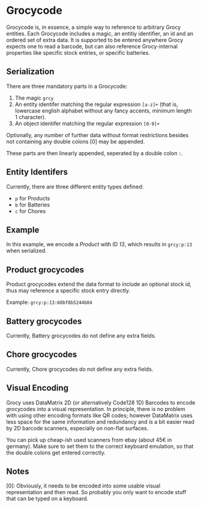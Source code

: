 Grocycode
==========

Grocycode is, in essence, a simple way to reference to arbitrary Grocy entities.
Each Grocycode includes a magic, an entitiy identifier, an id and an ordered set of extra data.
It is supported to be entered anywhere Grocy expects one to read a barcode, but can also reference
Grocy-internal properties like specific stock entries, or specific batteries.

Serialization
----

There are three mandatory parts in a Grocycode:

1. The magic `grcy`
2. An entity identifer matching the regular expression `[a-z]+` (that is, lowercase english alphabet without any fancy accents, minimum length 1 character).
3. An object identifer matching the regular expression `[0-9]+`

Optionally, any number of further data without format restrictions besides not containing any double colons [0] may be appended.

These parts are then linearly appended, seperated by a double colon `:`.

Entity Identifers
----

Currently, there are three different entity types defined:

- `p` for Products
- `b` for Batteries
- `c` for Chores

Example
----

In this example, we encode a *Product* with ID *13*, which results in `grcy:p:13` when serialized.

Product grocycodes
----

Product grocycodes extend the data format to include an optional stock id, thus may reference a specific stock entry directly.

Example: `grcy:p:13:60bf8b5244b04`

Battery grocycodes
----

Currently, Battery grocycodes do not define any extra fields.

Chore grocycodes
----

Currently, Chore grocycodes do not define any extra fields.

Visual Encoding
----

Grocy uses DataMatrix 2D (or alternatively Code128 1D) Barcodes to encode grocycodes into a visual representation. In principle, there is no problem with using
other encoding formats like QR codes; however DataMatrix uses less space for the same information and redundancy and is a bit
easier read by 2D barcode scanners, especially on non-flat surfaces.

You can pick up cheap-ish used scanners from ebay (about 45€ in germany). Make sure to set them to the correct keyboard emulation,
so that the double colons get entered correctly.


Notes
---
[0]: Obviously, it needs to be encoded into some usable visual representation and then read. So probably you only want to encode stuff that can be typed on a keyboard.
